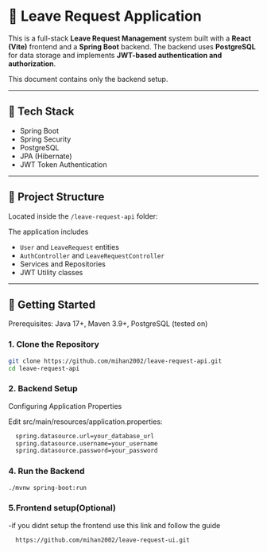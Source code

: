 # 📝 Leave Request Application

This is a full-stack **Leave Request Management** system built with a **React (Vite)** frontend and a **Spring Boot** backend. The backend uses **PostgreSQL** for data storage and implements **JWT-based authentication and authorization**.

This document contains only the backend setup.

---

## 🔧 Tech Stack

- Spring Boot
- Spring Security
- PostgreSQL
- JPA (Hibernate)
- JWT Token Authentication

---

## 📁 Project Structure

Located inside the  `/leave-request-api` folder:

The application includes

- `User` and `LeaveRequest` entities
- `AuthController` and `LeaveRequestController`
- Services and Repositories
- JWT Utility classes

---

## 🚀 Getting Started

Prerequisites: Java 17+, Maven 3.9+, PostgreSQL (tested on)

### 1. Clone the Repository

```bash
git clone https://github.com/mihan2002/leave-request-api.git
cd leave-request-api
```

### 2. Backend Setup

Configuring Application Properties

Edit src/main/resources/application.properties:

```bash
  spring.datasource.url=your_database_url
  spring.datasource.username=your_username
  spring.datasource.password=your_password
```

### 4. Run the Backend

```bash
./mvnw spring-boot:run
```


### 5.Frontend setup(Optional)
-if you didnt setup the frontend use this link and follow the guide 
```bash
  https://github.com/mihan2002/leave-request-ui.git
```
